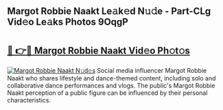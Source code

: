 ## Margot Robbie Naakt Le𝚊k𝚎d N𝚞𝚍e - Part-CLg Vid𝚎o Le𝚊ks Photos 9OqgP

# <h2><a href="http://fb5a28.evod.top/?m=Margot+Robbie+Naakt">🔗 👉🔴 Margot Robbie Naakt Vid𝚎o Ph𝚘t𝚘s</a></h2>

[![Margot Robbie Naakt N𝚞d𝚎s](https://i.imgur.com/8V9OHl7.gif)](http://fb5a28.evod.top/?m=Margot+Robbie+Naakt)
Social media influencer Margot Robbie Naakt who shares lifestyle and dance-themed content, including solo and collaborative dance performances and vlogs. The public's Margot Robbie Naakt perception of a public figure can be influenced by their personal characteristics. 
